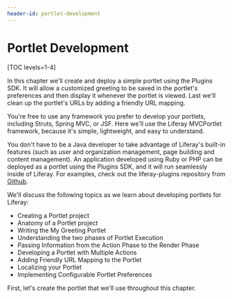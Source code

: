 ```yaml
---
header-id: portlet-development
---
```


# Portlet Development

[TOC levels=1-4]

In this chapter we'll create and deploy a simple portlet using the Plugins SDK.
It will allow a customized greeting to be saved in the portlet's preferences and
then display it whenever the portlet is viewed. Last we'll clean up the
portlet's URLs by adding a friendly URL mapping. 

You're free to use any framework you prefer to develop your portlets, including
Struts, Spring MVC, or JSF. Here we'll use the Liferay MVCPortlet framework,
because it's simple, lightweight, and easy to understand. 

You don't have to be a Java developer to take advantage of Liferay's built-in
features (such as user and organization management, page building and content
management). An application developed using Ruby or PHP can be deployed as a
portlet using the Plugins SDK, and it will run seamlessly inside of Liferay. For
examples, check out the liferay-plugins repository from
[Github](http://github.com/liferay).

We'll discuss the following topics as we learn about developing portlets for
Liferay:

- Creating a Portlet project 
- Anatomy of a Portlet project
- Writing the My Greeting Portlet
- Understanding the two phases of Portlet Execution 
- Passing Information from the Action Phase to the Render Phase
- Developing a Portlet with Multiple Actions 
- Adding Friendly URL Mapping to the Portlet 
- Localizing your Portlet 
- Implementing Configurable Portlet Preferences

First, let's create the portlet that we'll use throughout this chapter. 
